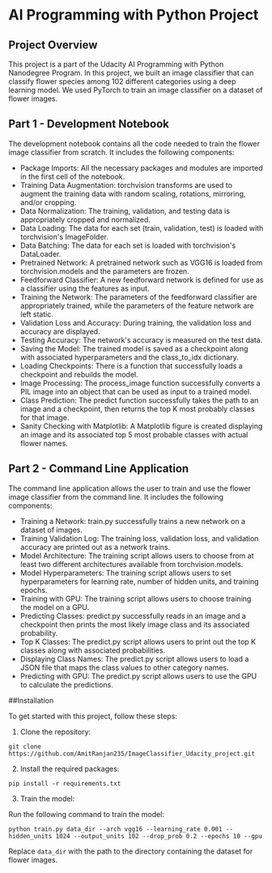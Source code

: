 <h1>AI Programming with Python Project</h1>
<h2>Project Overview</h2>
<p>This project is a part of the Udacity AI Programming with Python Nanodegree Program. In this project, we built an image classifier that can classify flower species among 102 different categories using a deep learning model. We used PyTorch to train an image classifier on a dataset of flower images.</p>

<h2>Part 1 - Development Notebook</h2>
<p>The development notebook contains all the code needed to train the flower image classifier from scratch. It includes the following components:</p>
<ul>
    <li>Package Imports: All the necessary packages and modules are imported in the first cell of the notebook.</li>
    <li>Training Data Augmentation: torchvision transforms are used to augment the training data with random scaling, rotations, mirroring, and/or cropping.</li>
    <li>Data Normalization: The training, validation, and testing data is appropriately cropped and normalized.</li>
    <li>Data Loading: The data for each set (train, validation, test) is loaded with torchvision's ImageFolder.</li>
    <li>Data Batching: The data for each set is loaded with torchvision's DataLoader.</li>
    <li>Pretrained Network: A pretrained network such as VGG16 is loaded from torchvision.models and the parameters are frozen.</li>
    <li>Feedforward Classifier: A new feedforward network is defined for use as a classifier using the features as input.</li>
    <li>Training the Network: The parameters of the feedforward classifier are appropriately trained, while the parameters of the feature network are left static.</li>
    <li>Validation Loss and Accuracy: During training, the validation loss and accuracy are displayed.</li>
    <li>Testing Accuracy: The network's accuracy is measured on the test data.</li>
    <li>Saving the Model: The trained model is saved as a checkpoint along with associated hyperparameters and the class_to_idx dictionary.</li>
    <li>Loading Checkpoints: There is a function that successfully loads a checkpoint and rebuilds the model.</li>
    <li>Image Processing: The process_image function successfully converts a PIL image into an object that can be used as input to a trained model.</li>
    <li>Class Prediction: The predict function successfully takes the path to an image and a checkpoint, then returns the top K most probably classes for that image.</li>
    <li>Sanity Checking with Matplotlib: A Matplotlib figure is created displaying an image and its associated top 5 most probable classes with actual flower names.</li>
</ul>
<h2>Part 2 - Command Line Application</h2>
<p>The command line application allows the user to train and use the flower image classifier from the command line. It includes the following components:</p>
<ul>
    <li>Training a Network: train.py successfully trains a new network on a dataset of images.</li>
    <li>Training Validation Log: The training loss, validation loss, and validation accuracy are printed out as a network trains.</li>
    <li>Model Architecture: The training script allows users to choose from at least two different architectures available from torchvision.models.</li>
    <li>Model Hyperparameters: The training script allows users to set hyperparameters for learning rate, number of hidden units, and training epochs.</li>
    <li>Training with GPU: The training script allows users to choose training the model on a GPU.</li>
    <li>Predicting Classes: predict.py successfully reads in an image and a checkpoint then prints the most likely image class and its associated probability.</li>
    <li>Top K Classes: The predict.py script allows users to print out the top K classes along with associated probabilities.</li>
    <li>Displaying Class Names: The predict.py script allows users to load a JSON file that maps the class values to other category names.</li>
    <li>Predicting with GPU: The predict.py script allows users to use the GPU to calculate the predictions.</li>
</ul>

##Installation 
<div>
  <p>To get started with this project, follow these steps:</p>
  <ol>
    <li>Clone the repository:</li>
  </ol>
  <pre><code class="language-bash">git clone https://github.com/AmitRanjan235/ImageClassifier_Udacity_project.git</code></pre>
  <ol start="2">
    <li>Install the required packages:</li>
  </ol>
  <pre><code class="language-bash">pip install -r requirements.txt</code></pre>
  <ol start="3">
    <li>Train the model:</li>
  </ol>
  <p>Run the following command to train the model:</p>
  <pre><code class="language-bash">python train.py data_dir --arch vgg16 --learning_rate 0.001 --hidden_units 1024 --output_units 102 --drop_prob 0.2 --epochs 10 --gpu</code></pre>
  <p>Replace <code>data_dir</code> with the path to the directory containing the dataset for flower images.</p>
</div>
